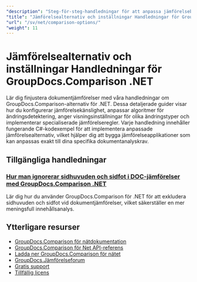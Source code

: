 ```yaml
---
"description": "Steg-för-steg-handledningar för att anpassa jämförelsebeteende, känslighet och visningsalternativ med GroupDocs.Comparison för .NET."
"title": "Jämförelsealternativ och inställningar Handledningar för GroupDocs.Comparison .NET"
"url": "/sv/net/comparison-options/"
"weight": 11
---
```


# Jämförelsealternativ och inställningar Handledningar för GroupDocs.Comparison .NET

Lär dig finjustera dokumentjämförelser med våra handledningar om GroupDocs.Comparison-alternativ för .NET. Dessa detaljerade guider visar hur du konfigurerar jämförelsekänslighet, anpassar algoritmer för ändringsdetektering, anger visningsinställningar för olika ändringstyper och implementerar specialiserade jämförelseregler. Varje handledning innehåller fungerande C#-kodexempel för att implementera anpassade jämförelsealternativ, vilket hjälper dig att bygga jämförelseapplikationer som kan anpassas exakt till dina specifika dokumentanalyskrav.

## Tillgängliga handledningar

### [Hur man ignorerar sidhuvuden och sidfot i DOC-jämförelser med GroupDocs.Comparison .NET](./groupdocs-comparison-net-ignore-headers-footers/)
Lär dig hur du använder GroupDocs.Comparison för .NET för att exkludera sidhuvuden och sidfot vid dokumentjämförelser, vilket säkerställer en mer meningsfull innehållsanalys.

## Ytterligare resurser

- [GroupDocs.Comparison för nätdokumentation](https://docs.groupdocs.com/comparison/net/)
- [GroupDocs.Comparison för Net API-referens](https://reference.groupdocs.com/comparison/net/)
- [Ladda ner GroupDocs.Comparison för nätet](https://releases.groupdocs.com/comparison/net/)
- [GroupDocs.Jämförelseforum](https://forum.groupdocs.com/c/comparison)
- [Gratis support](https://forum.groupdocs.com/)
- [Tillfällig licens](https://purchase.groupdocs.com/temporary-license/)